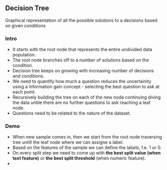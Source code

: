 <h2>Decision Tree</h2>
<p>Graphical representation of all the possible solutions to a decisions based on given conditions</p>
<h3>Intro</h3>
<ul>
  <li>It starts with the root node that represents the entire undivided data population.</li>
  <li>The root node branches off to a number of solutions based on the condition.</li>
  <li>Decision tree keeps on growing with increasing number of decisions and conditions.</li>
  <li>We need to quantify how much a question reduces the uncertainity using a information gain concept - selecting the best question to ask at each point.</li>
  <li>Recursively building the tree on each of the new node continuing diving the data untile there are no further questions to ask reaching a leaf node.</li>
  <li>Questions need to be related to the nature of the dataset.</li>
</ul>

<h3>Demo</h3>
<ul>
  <li>When new sample comes in, then we start from the root node traversing tree untill the leaf node where we can assigne a label.</li>
  <li>Based on the features of the sample we can define the labels, f.e. 1 or 0.</li>
  <li>On every split step we need to come up with <b>the best split value (when text feature)</b> or <b>the best split threshold</b> (when numeric feature).</li>
  <li></li>
</ul>
